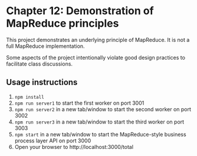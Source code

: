 # Chapter 12: Demonstration of MapReduce principles

This project demonstrates an underlying principle of MapReduce. It is not a full MapReduce implementation.

Some aspects of the project intentionally violate good design practices to facilitate class discussions.

## Usage instructions

1. `npm install`
2. `npm run server1` to start the first worker on port 3001
3. `npm run server2` in a new tab/window to start the second worker on port 3002
4. `npm run server3` in a new tab/window to start the third worker on port 3003
5. `npm start` in a new tab/window to start the MapReduce-style business process layer API on port 3000
6. Open your browser to http://localhost:3000/total
